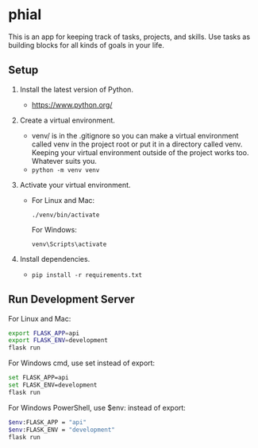 # phial
This is an app for keeping track of tasks, projects, and skills. Use tasks as building blocks for all kinds of goals in your life.

## Setup
1. Install the latest version of Python.
    - https://www.python.org/
2. Create a virtual environment.
    - venv/ is in the .gitignore so you can make a virtual environment called venv in the project root or put it in a directory called venv. Keeping your virtual environment outside of the project works too. Whatever suits you.
    - `python -m venv venv`

3. Activate your virtual environment.
    - For Linux and Mac:

        `./venv/bin/activate`

        For Windows:

        `venv\Scripts\activate`

4. Install dependencies.
    - `pip install -r requirements.txt`

## Run Development Server
For Linux and Mac:

```bash
export FLASK_APP=api
export FLASK_ENV=development
flask run
```

For Windows cmd, use set instead of export:

```bash
set FLASK_APP=api
set FLASK_ENV=development
flask run
```

For Windows PowerShell, use $env: instead of export:

```bash
$env:FLASK_APP = "api"
$env:FLASK_ENV = "development"
flask run
```
